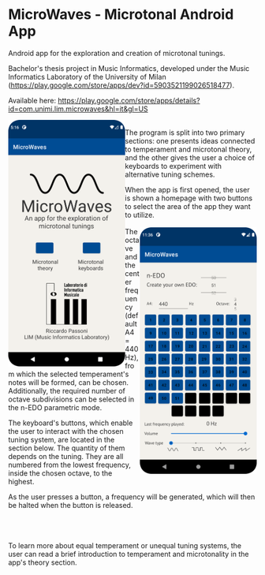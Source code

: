# MicroWaves - Microtonal Android App
Android app for the exploration and creation of microtonal tunings.

Bachelor's thesis project in Music Informatics, developed under the Music Informatics Laboratory of the University of Milan (https://play.google.com/store/apps/dev?id=5903521199026518477).

Available here: https://play.google.com/store/apps/details?id=com.unimi.lim.microwaves&hl=it&gl=US

<p>
<img align="left" src="screenshots/screenshot mainpage.png" height="500px" object-fit = cover>
<br/>
The program is split into two primary sections: one presents ideas connected to temperament and microtonal theory, and the other gives the user a choice of keyboards to experiment with alternative tuning schemes.
<br/>
</p>


When the app is first opened, the user is shown a homepage with two buttons to select the area of the app they want to utilize. 
<br/>
<br/>
<img align="right" src="screenshots/Screenshot_nedokeyboard.png" height="500px" object-fit = "cover">
The octave and the center frequency (default A4 = 440Hz), from which the selected temperament's notes will be formed, can be chosen.
Additionally, the required number of octave subdivisions can be selected in the n-EDO parametric mode.

The keyboard's buttons, which enable the user to interact with the chosen tuning system, are located in the section below.
The quantity of them depends on the tuning. They are all numbered from the lowest frequency, inside the chosen octave, to the highest.

As the user presses a button, a frequency will be generated, which will then be halted when the button is released. 

<br/>
<br/>
<br/>
To learn more about equal temperament or unequal tuning systems, the user can read a brief introduction to temperament and microtonality in the app's theory section.

